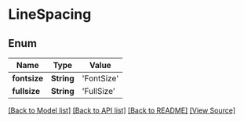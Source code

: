# LineSpacing


## Enum
Name | Type | Value
------------ | ------------- | -------------
**fontsize** | **String** | 'FontSize'
**fullsize** | **String** | 'FullSize'

[[Back to Model list]](../README.md#documentation-for-models) [[Back to API list]](../README.md#documentation-for-api-endpoints) [[Back to README]](../README.md) [[View Source]](../AsposePdfCloud/Models/LineSpacing.swift)

